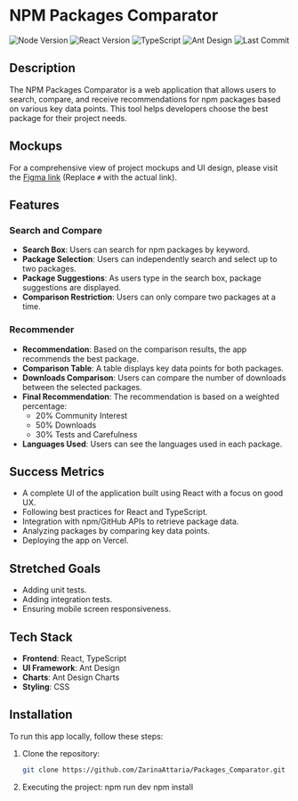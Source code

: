 # NPM Packages Comparator

![Node Version](https://img.shields.io/badge/node-%3E%3D14.0.0-green)
![React Version](https://img.shields.io/badge/react-17.0.2-blue)
![TypeScript](https://img.shields.io/badge/typescript-4.3.5-blue)
![Ant Design](https://img.shields.io/badge/ant--design-4.16.13-red)
![Last Commit](https://img.shields.io/github/last-commit/ZarinaAttaria/Packages_Comparator)

## Description

The NPM Packages Comparator is a web application that allows users to search, compare, and receive recommendations for npm packages based on various key data points. This tool helps developers choose the best package for their project needs.

## Mockups

For a comprehensive view of project mockups and UI design, please visit the [Figma link](#) (Replace `#` with the actual link).

## Features

### Search and Compare

- **Search Box**: Users can search for npm packages by keyword.
- **Package Selection**: Users can independently search and select up to two packages.
- **Package Suggestions**: As users type in the search box, package suggestions are displayed.
- **Comparison Restriction**: Users can only compare two packages at a time.

### Recommender

- **Recommendation**: Based on the comparison results, the app recommends the best package.
- **Comparison Table**: A table displays key data points for both packages.
- **Downloads Comparison**: Users can compare the number of downloads between the selected packages.
- **Final Recommendation**: The recommendation is based on a weighted percentage:
  - 20% Community Interest
  - 50% Downloads
  - 30% Tests and Carefulness
- **Languages Used**: Users can see the languages used in each package.

## Success Metrics

- A complete UI of the application built using React with a focus on good UX.
- Following best practices for React and TypeScript.
- Integration with npm/GitHub APIs to retrieve package data.
- Analyzing packages by comparing key data points.
- Deploying the app on Vercel.

## Stretched Goals

- Adding unit tests.
- Adding integration tests.
- Ensuring mobile screen responsiveness.

## Tech Stack

- **Frontend**: React, TypeScript
- **UI Framework**: Ant Design
- **Charts**: Ant Design Charts
- **Styling**: CSS

## Installation

To run this app locally, follow these steps:

1. Clone the repository:

   ```bash
   git clone https://github.com/ZarinaAttaria/Packages_Comparator.git
   ```

2. Executing the project:
   npm run dev
   npm install
